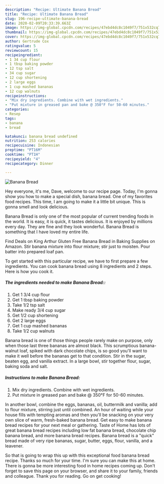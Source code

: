 ```yaml
---
description: "Recipe: Ultimate Banana Bread"
title: "Recipe: Ultimate Banana Bread"
slug: 196-recipe-ultimate-banana-bread
date: 2020-02-09T20:33:39.663Z
image: https://img-global.cpcdn.com/recipes/47ebd4dc8c1049f7/751x532cq70/banana-bread-recipe-main-photo.jpg
thumbnail: https://img-global.cpcdn.com/recipes/47ebd4dc8c1049f7/751x532cq70/banana-bread-recipe-main-photo.jpg
cover: https://img-global.cpcdn.com/recipes/47ebd4dc8c1049f7/751x532cq70/banana-bread-recipe-main-photo.jpg
author: Gertrude Cox
ratingvalue: 5
reviewcount: 15
recipeingredient:
- 1 34 cup flour
- 1 tbsp baking powder
- 12 tsp salt
- 34 cup sugar
- 12 cup shortening
- 2 large eggs
- 1 cup mashed bananas
- 12 cup walnuts
recipeinstructions:
- "Mix dry ingredients. Combine with wet ingredients."
- "Put mixture in greased pan and bake @ 350°F for 50-60 minutes."
categories:
- Resep
tags:
- banana
- bread

katakunci: banana bread undefined
nutrition: 253 calories
recipecuisine: Indonesian
preptime: "PT16M"
cooktime: "PT1H"
recipeyield: "4"
recipecategory: Dinner

---
```



![Banana Bread](https://img-global.cpcdn.com/recipes/47ebd4dc8c1049f7/751x532cq70/banana-bread-recipe-main-photo.jpg)

Hey everyone, it's me, Dave, welcome to our recipe page. Today, I'm gonna show you how to make a special dish, banana bread. One of my favorites food recipes. This time, I am going to make it a little bit unique. This is gonna smell and look delicious.

Banana Bread is only one of the most popular of current trending foods in the world. It is easy, it is quick, it tastes delicious. It is enjoyed by millions every day. They are fine and they look wonderful. Banana Bread is something that I have loved my entire life.

Find Deals on King Arthur Gluten Free Banana Bread in Baking Supplies on Amazon. Stir banana mixture into flour mixture; stir just to moisten. Pour batter into prepared loaf pan.


To get started with this particular recipe, we have to first prepare a few ingredients. You can cook banana bread using 8 ingredients and 2 steps. Here is how you cook it.

##### The ingredients needed to make Banana Bread::

1. Get 1 3/4 cup flour
1. Get 1 tbsp baking powder
1. Take 1/2 tsp salt
1. Make ready 3/4 cup sugar
1. Get 1/2 cup shortening
1. Get 2 large eggs
1. Get 1 cup mashed bananas
1. Take 1/2 cup walnuts


Banana bread is one of those things people rarely make on purpose, only when those last three bananas are almost black. This scrumptious banana-walnut loaf, spiked with dark chocolate chips, is so good you&#39;ll want to make it well before the bananas get to that condition. Stir in the sugar, beaten egg, and vanilla extract. In a large bowl, stir together flour, sugar, baking soda and salt. 

##### Instructions to make Banana Bread:

1. Mix dry ingredients. Combine with wet ingredients.
1. Put mixture in greased pan and bake @ 350°F for 50-60 minutes.


In another bowl, combine the eggs, bananas, oil, buttermilk and vanilla; add to flour mixture, stirring just until combined. An hour of waiting while your house fills with tempting aromas and then you&#39;ll be snacking on your very own slice of warm, fresh-baked banana bread. Get easy to make banana bread recipes for your next meal or gathering. Taste of Home has lots of great banana bread recipes including low fat banana bread, chocolate chip banana bread, and more banana bread recipes. Banana bread is a &#34;quick&#34; bread made of very ripe bananas, sugar, butter, eggs, flour, vanilla, and a leavener. 

So that is going to wrap this up with this exceptional food banana bread recipe. Thanks so much for your time. I'm sure you can make this at home. There is gonna be more interesting food in home recipes coming up. Don't forget to save this page on your browser, and share it to your family, friends and colleague. Thank you for reading. Go on get cooking!

